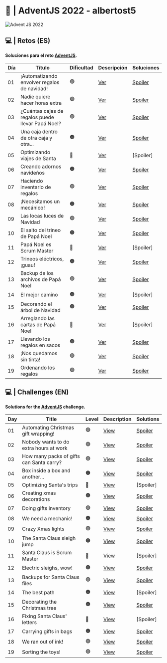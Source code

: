 # 🎄 | AdventJS 2022 - albertost5

![Advent JS 2022](https://i.imgur.com/HUihoze.jpg)

## 💻 | Retos (ES)

<b>Soluciones para el reto [AdventJS](https://adventjs.dev/es).</b>

| Día | Título                                           | Dificultad     |               Descripción                         |                Soluciones              |
| --- | ------------------------------------------------ | -------------- | ------------------------------------------------- | -------------------------------------- | 
| 01 |    ¡Automatizando envolver regalos de navidad!    |       🟢       | [Ver](https://adventjs.dev/es/challenges/2022/1)  | [Spoiler](./challenges/01/solution_01.js)  |
| 02 |         Nadie quiere hacer horas extra            |       🟢       | [Ver](https://adventjs.dev/es/challenges/2022/2)  | [Spoiler](./challenges/02/solution_02.js)  |
| 03 | ¿Cuántas cajas de regalos puede llevar Papá Noel? |       🟢       | [Ver](https://adventjs.dev/es/challenges/2022/3)  | [Spoiler](./challenges/03/solution_03.js)  |
| 04 |      Una caja dentro de otra caja y otra...       |       🟠       | [Ver](https://adventjs.dev/es/challenges/2022/4)  | [Spoiler](./challenges/04/solution_04.js)  |
| 05 |            Optimizando viajes de Santa            |       🔴       | [Ver](https://adventjs.dev/es/challenges/2022/5)  | [Spoiler]  |
| 06 |             Creando adornos navideños             |       🟠       | [Ver](https://adventjs.dev/es/challenges/2022/6)  | [Spoiler](./challenges/06/solution_06.js)  |
| 07 |           Haciendo inventario de regalos          |       🟢       | [Ver](https://adventjs.dev/es/challenges/2022/7)  | [Spoiler](./challenges/07/solution_07.js)  |
| 08 |              ¡Necesitamos un mecánico!            |       🟠       | [Ver](https://adventjs.dev/es/challenges/2022/8)  | [Spoiler](./challenges/08/solution_08.js)  |
| 09 |             Las locas luces de Navidad            |       🟢       | [Ver](https://adventjs.dev/es/challenges/2022/9)  | [Spoiler](./challenges/09/solution_09.js)  |
| 10 |          El salto del trineo de Papá Noel         |       🟠       | [Ver](https://adventjs.dev/es/challenges/2022/10) | [Spoiler](./challenges/10/solution_10.js)  |
| 11 |             Papá Noel es Scrum Master             |       🔴       | [Ver](https://adventjs.dev/es/challenges/2022/11) | [Spoiler]  |
| 12 |             Trineos eléctricos, ¡guau!            |       🟠       | [Ver](https://adventjs.dev/es/challenges/2022/12) | [Spoiler](./challenges/12/solution_12.js)  |
| 13 |         Backup de los archivos de Papá Noel       |       🟢       | [Ver](https://adventjs.dev/es/challenges/2022/13) | [Spoiler](./challenges/13/solution_13.js)  |
| 14 |                  El mejor camino                  |       🟠       | [Ver](https://adventjs.dev/es/challenges/2022/14) | [Spoiler]   |
| 15 |           Decorando el árbol de Navidad           |       🟠       | [Ver](https://adventjs.dev/es/challenges/2022/15) | [Spoiler](./challenges/15/solution_15.js)  |
| 16 |         Arreglando las cartas de Papá Noel        |       🔴       | [Ver](https://adventjs.dev/es/challenges/2022/16) | [Spoiler]   |
| 17 |         Llevando los regalos en sacos             |       🟠       | [Ver](https://adventjs.dev/es/challenges/2022/17) | [Spoiler](./challenges/17/solution_17.js)   |
| 18 |              ¡Nos quedamos sin tinta!             |       🟢       | [Ver](https://adventjs.dev/es/challenges/2022/18) | [Spoiler](./challenges/18/solution_18.js)   |
| 19 |                 Ordenando los regalos             |       🟢       | [Ver](https://adventjs.dev/es/challenges/2022/19) | [Spoiler](./challenges/19/solution_19.js)   |

## 💻 | Challenges (EN)

<b>Solutions for the [AdventJS](https://adventjs.dev/en) challenge.</b>

| Day | Title                                            |      Level     |               Description                        |                Solutions                  |
| --- | -------------------------------------------------| -------------- | ------------------------------------------------ | ----------------------------------------- |
| 01 |       Automating Christmas gift wrapping!         |       🟢       | [View](https://adventjs.dev/challenges/2022/1)  | [Spoiler](./challenges/01/solution_01.js)  |
| 02 |      Nobody wants to do extra hours at work       |       🟢       | [View](https://adventjs.dev/challenges/2022/2)  | [Spoiler](./challenges/02/solution_02.js)  |
| 03 |      How many packs of gifts can Santa carry?     |       🟢       | [View](https://adventjs.dev/challenges/2022/3)  | [Spoiler](./challenges/03/solution_03.js)  |
| 04 |          Box inside a box and another...          |       🟠       | [View](https://adventjs.dev/challenges/2022/4)  | [Spoiler](./challenges/04/solution_04.js)  |
| 05 |          Optimizing Santa's trips                 |       🔴       | [View](https://adventjs.dev/challenges/2022/5)  | [Spoiler]  |
| 06 |          Creating xmas decorations                |       🟠       | [View](https://adventjs.dev/challenges/2022/6)  | [Spoiler](./challenges/06/solution_06.js)  |
| 07 |           Doing gifts inventory                   |       🟢       | [View](https://adventjs.dev/challenges/2022/7)  | [Spoiler](./challenges/07/solution_07.js)  |
| 08 |            We need a mechanic!                    |       🟠       | [View](https://adventjs.dev/challenges/2022/8)  | [Spoiler](./challenges/08/solution_08.js)  |
| 09 |              Crazy Xmas lights                    |       🟢       | [View](https://adventjs.dev/challenges/2022/9)  | [Spoiler](./challenges/09/solution_09.js)  |
| 10 |          The Santa Claus sleigh jump              |       🟠       | [View](https://adventjs.dev/challenges/2022/10) | [Spoiler](./challenges/10/solution_10.js)  |
| 11 |          Santa Claus is Scrum Master              |       🔴       | [View](https://adventjs.dev/challenges/2022/11) | [Spoiler]  |
| 12 |          Electric sleighs, wow!                   |       🟠       | [View](https://adventjs.dev/challenges/2022/12) | [Spoiler](./challenges/12/solution_12.js)  |
| 13 |          Backups for Santa Claus files            |       🟢       | [View](https://adventjs.dev/challenges/2022/13) | [Spoiler](./challenges/13/solution_13.js)  |
| 14 |                 The best path                     |       🟠       | [View](https://adventjs.dev/challenges/2022/14) | [Spoiler]  |
| 15 |          Decorating the Christmas tree            |       🟠       | [View](https://adventjs.dev/challenges/2022/15) | [Spoiler](./challenges/15/solution_15.js)  |
| 16 |          Fixing Santa Claus' letters              |       🔴       | [View](https://adventjs.dev/challenges/2022/16) | [Spoiler]  |
| 17 |              Carrying gifts in bags               |       🟠       | [View](https://adventjs.dev/challenges/2022/17) | [Spoiler](./challenges/17/solution_17.js)  |
| 18 |              We ran out of ink!                   |       🟢       | [View](https://adventjs.dev/challenges/2022/18) | [Spoiler](./challenges/18/solution_18.js)  |
| 19 |              Sorting the toys!                    |       🟢       | [View](https://adventjs.dev/challenges/2022/19) | [Spoiler](./challenges/19/solution_19.js)  |


[^1]: **Dificultad / Level**: 🟢 Fácil / Easy 🟠 Medio / Medium 🔴 Difícil / Hard 🟣 Muy Difícil / Very Hard